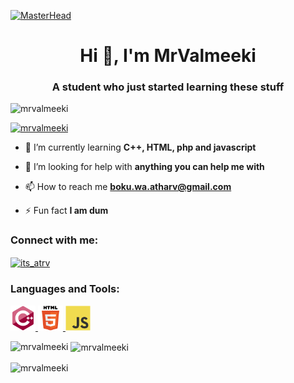 [![MasterHead](https://i.pinimg.com/originals/bd/56/5d/bd565dcc0a556add0b0a0ed6b26d686e.gif)](https://rishavchanda.io)


<h1 align="center">Hi 👋, I'm MrValmeeki</h1>
<h3 align="center">A student who just started learning these stuff</h3>

<p align="left"> <img src="https://komarev.com/ghpvc/?username=mrvalmeeki&label=Profile%20views&color=0e75b6&style=flat" alt="mrvalmeeki" /> </p>

<p align="left"> <a href="https://github.com/ryo-ma/github-profile-trophy"><img src="https://github-profile-trophy.vercel.app/?username=mrvalmeeki" alt="mrvalmeeki" /></a> </p>

- 🌱 I’m currently learning **C++, HTML, php and javascript**

- 🤝 I’m looking for help with **anything you can help me with**

- 📫 How to reach me **boku.wa.atharv@gmail.com**

- ⚡ Fun fact **I am dum**

<h3 align="left">Connect with me:</h3>
<p align="left">
<a href="https://instagram.com/its_atrv" target="blank"><img align="center" src="https://raw.githubusercontent.com/rahuldkjain/github-profile-readme-generator/master/src/images/icons/Social/instagram.svg" alt="its_atrv" height="30" width="40" /></a>
</p>

<h3 align="left">Languages and Tools:</h3>
<p align="left"> <a href="https://www.w3schools.com/cpp/" target="_blank" rel="noreferrer"> <img src="https://raw.githubusercontent.com/devicons/devicon/master/icons/cplusplus/cplusplus-original.svg" alt="cplusplus" width="40" height="40"/> </a> <a href="https://www.w3.org/html/" target="_blank" rel="noreferrer"> <img src="https://raw.githubusercontent.com/devicons/devicon/master/icons/html5/html5-original-wordmark.svg" alt="html5" width="40" height="40"/> </a> <a href="https://developer.mozilla.org/en-US/docs/Web/JavaScript" target="_blank" rel="noreferrer"> <img src="https://raw.githubusercontent.com/devicons/devicon/master/icons/javascript/javascript-original.svg" alt="javascript" width="40" height="40"/> </a> </p>

<p><img align="left" src="https://github-readme-stats.vercel.app/api/top-langs?username=MrValmeeki&show_icons=true&locale=en&layout=compact" alt="mrvalmeeki" /></p>

<p>&nbsp;<img align="center" src="https://github-readme-stats.vercel.app/api?username=mrvalmeeki&show_icons=true&locale=en" alt="mrvalmeeki" /></p>

<p><img align="center" src="https://github-readme-streak-stats.herokuapp.com/?user=mrvalmeeki&" alt="mrvalmeeki" /></p>

